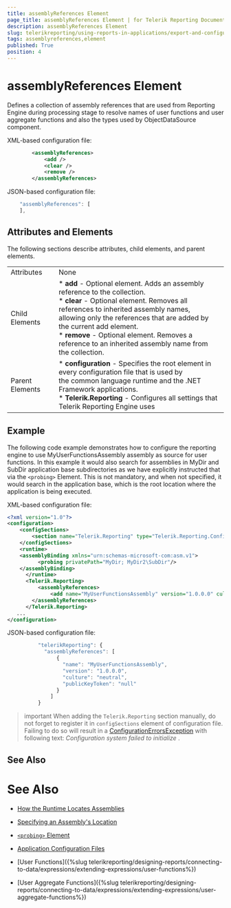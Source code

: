 ```yaml
---
title: assemblyReferences Element
page_title: assemblyReferences Element | for Telerik Reporting Documentation
description: assemblyReferences Element
slug: telerikreporting/using-reports-in-applications/export-and-configure/configure-the-report-engine/assemblyreferences-element
tags: assemblyreferences,element
published: True
position: 4
---
```


# assemblyReferences Element



Defines a collection of assembly references that are used from Reporting Engine during processing stage to         resolve names of user functions and user aggregate functions and also the types used by ObjectDataSource component.       

XML-based configuration file:

	
````xml
    	<assemblyReferences>
        	<add />
        	<clear />
        	<remove />
		</assemblyReferences>
````



JSON-based configuration file:

	
````js
    "assemblyReferences": [
    ],
````



## Attributes and Elements

The following sections describe attributes, child elements, and parent elements.



|   |   |
| ------ | ------ |
Attributes|None|
|Child Elements|*  __add__ - Optional element. Adds an assembly reference to the collection.<br/>*  __clear__ - Optional element. Removes all references to inherited assembly names,<br/>                  allowing only the references that are added by the current add element.<br/>*  __remove__ - Optional element. Removes a reference to an inherited assembly name from<br/>                  the collection.|
|Parent Elements|*  __configuration__ - Specifies the root element in every configuration file that is used by<br/>                  the common language runtime and the .NET Framework applications.<br/>*  __Telerik.Reporting__ - Configures all settings that Telerik Reporting Engine uses|




## Example

The following code example demonstrates how to configure the reporting engine to use MyUserFunctionsAssembly           assembly as source for user functions. In this example it would also search for assemblies in MyDir and           SubDir application base subdirectories as we have explicitly instructed that via the ```<probing>``` Element.           This is not mandatory, and when not specified, it would search in the application base, which is the root           location where the application is being executed.         

XML-based configuration file:

	
````xml
<?xml version="1.0"?>
<configuration>
    <configSections>
        <section name="Telerik.Reporting" type="Telerik.Reporting.Configuration.ReportingConfigurationSection, Telerik.Reporting" allowLocation="true" allowDefinition="Everywhere" />
    </configSections>
    <runtime>
    <assemblyBinding xmlns="urn:schemas-microsoft-com:asm.v1">
    	  <probing privatePath="MyDir; MyDir2\SubDir"/>
    </assemblyBinding>
 	  </runtime>
	  <Telerik.Reporting>
		  <assemblyReferences>
			  <add name="MyUserFunctionsAssembly" version="1.0.0.0" culture="neutral" publicKeyToken ="null" />
    	</assemblyReferences>
 	  </Telerik.Reporting>
   ...
</configuration>
````



JSON-based configuration file:

	
````js
          "telerikReporting": {
            "assemblyReferences": [
                {
                  "name": "MyUserFunctionsAssembly",
                  "version": "1.0.0.0",
                  "culture": "neutral",
                  "publicKeyToken": "null"
                }
              ]
          }
````



>important When adding the `Telerik.Reporting` section manually, do not forget to register it in `configSections`             element of configuration file. Failing to do so will result in a              [ConfigurationErrorsException](https://msdn.microsoft.com/en-us/library/system.configuration.configurationerrorsexception(v=vs.110).aspx)              with following text:  *Configuration system failed to initialize* .           


## See Also


# See Also

 * [How the Runtime Locates Assemblies](https://docs.microsoft.com/en-us/dotnet/framework/deployment/how-the-runtime-locates-assemblies)

 * [Specifying an Assembly's Location](https://docs.microsoft.com/en-us/dotnet/framework/configure-apps/specify-assembly-location)

 * [```<probing>``` Element](https://docs.microsoft.com/en-us/dotnet/framework/configure-apps/file-schema/runtime/probing-element)

 * [Application Configuration Files](http://msdn.microsoft.com/en-us/library/windows/desktop/aa374182(v=vs.85).aspx)

 * [User Functions]({%slug telerikreporting/designing-reports/connecting-to-data/expressions/extending-expressions/user-functions%})

 * [User Aggregate Functions]({%slug telerikreporting/designing-reports/connecting-to-data/expressions/extending-expressions/user-aggregate-functions%})
